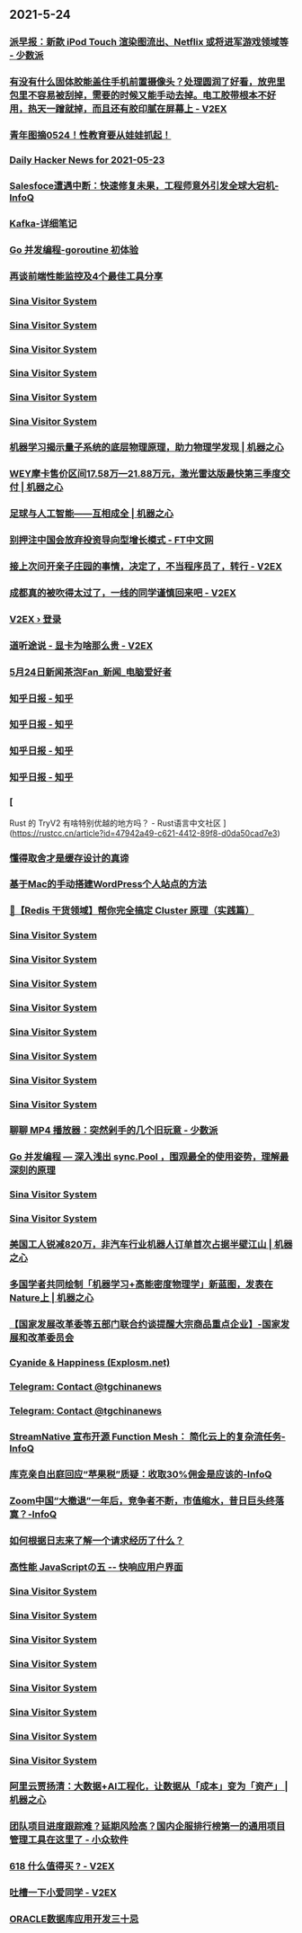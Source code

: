 
## 2021-5-24

### [派早报：新款 iPod Touch 渲染图流出、Netflix 或将进军游戏领域等 - 少数派](https://sspai.com/post/66814)

### [有没有什么固体胶能盖住手机前置摄像头？处理圆润了好看，放兜里包里不容易被刮掉，需要的时候又能手动去掉。电工胶带根本不好用，热天一蹭就掉，而且还有胶印腻在屏幕上 - V2EX](https://www.v2ex.com/t/778738)

### [青年图摘0524！性教育要从娃娃抓起！](https://qingniantuzhai.com/qing-nian-tu-zhai-0524-4/)

### [Daily Hacker News for 2021-05-23](https://www.daemonology.net/hn-daily/2021-05-23.html)

### [Salesfoce遭遇中断：快速修复未果，工程师意外引发全球大宕机-InfoQ](https://www.infoq.cn/article/EYKcYkf3TGzLe057mkFM)

### [Kafka-详细笔记](https://www.infoq.cn/article/60caead19fe7449c3c86d4ece)

### [Go 并发编程-goroutine 初体验](https://www.infoq.cn/article/e01a8978e8c9accdac92b73fa)

### [再谈前端性能监控及4个最佳工具分享](https://www.infoq.cn/article/daf1e22b0b48d27282633dd8d)

### [Sina Visitor System](https://weibo.com/1402400261/KgUmkzRKi)

### [Sina Visitor System](https://weibo.com/1715118170/KgUSdn92I)

### [Sina Visitor System](https://weibo.com/1715118170/KgUGUb4T2)

### [Sina Visitor System](https://weibo.com/1715118170/KgUtUoNtR)

### [Sina Visitor System](https://weibo.com/1715118170/KgU5auMPD)

### [Sina Visitor System](https://weibo.com/1642628345/KgULd218n)

### [机器学习揭示量子系统的底层物理原理，助力物理学发现 | 机器之心](https://www.jiqizhixin.com/articles/2021-05-24-3)

### [WEY摩卡售价区间17.58万—21.88万元，激光雷达版最快第三季度交付 | 机器之心](https://www.jiqizhixin.com/articles/2021-05-24-2)

### [足球与人工智能——互相成全 | 机器之心](https://www.jiqizhixin.com/articles/2021-05-24)

### [别押注中国会放弃投资导向型增长模式 - FT中文网](http://www.ftchinese.com/story/001092570)

### [接上次问开亲子庄园的事情，决定了，不当程序员了，转行 - V2EX](https://www.v2ex.com/t/778780)

### [成都真的被吹得太过了，一线的同学谨慎回来吧 - V2EX](https://www.v2ex.com/t/778775)

### [V2EX › 登录](https://www.v2ex.com/t/778770)

### [道听途说 - 显卡为啥那么贵 - V2EX](https://www.v2ex.com/t/778757)

### [5月24日新闻茶泡Fan_新闻_电脑爱好者](https://www.cfan.com.cn/2021/0524/135190.shtml)

### [知乎日报 - 知乎](https://daily.zhihu.com/story/9736312)

### [知乎日报 - 知乎](https://daily.zhihu.com/story/9736306)

### [知乎日报 - 知乎](https://daily.zhihu.com/story/9736296)

### [知乎日报 - 知乎](https://daily.zhihu.com/story/9736287)

### [
Rust 的 TryV2 有啥特别优越的地方吗？ - Rust语言中文社区
](https://rustcc.cn/article?id=47942a49-c621-4412-89f8-d0da50cad7e3)

### [懂得取舍才是缓存设计的真谛](https://www.infoq.cn/article/2fce6d318c8046e8d22d6b070)

### [基于Mac的手动搭建WordPress个人站点的方法](https://www.infoq.cn/article/eba714b7341a9549a9ee6b541)

### [🚄【Redis 干货领域】帮你完全搞定 Cluster 原理（实践篇）](https://www.infoq.cn/article/b272c96e7346ccbb402109ff2)

### [Sina Visitor System](https://weibo.com/1746173800/KgVgbaBwu)

### [Sina Visitor System](https://weibo.com/1715118170/KgVELdWnT)

### [Sina Visitor System](https://weibo.com/1715118170/KgVgB9I8u)

### [Sina Visitor System](https://weibo.com/1715118170/KgVdYggW7)

### [Sina Visitor System](https://weibo.com/1715118170/KgV50dKMb)

### [Sina Visitor System](https://weibo.com/1642628345/KgVwQtuUv)

### [Sina Visitor System](https://weibo.com/1642628345/KgVcazsUm)

### [Sina Visitor System](https://weibo.com/1642628345/KgUYaqcI7)

### [聊聊 MP4 播放器：突然剁手的几个旧玩意 - 少数派](https://sspai.com/post/66586)

### [Go 并发编程 — 深入浅出 sync.Pool ，围观最全的使用姿势，理解最深刻的原理](https://www.infoq.cn/article/0cdd6dbc3712523ffabe37d50)

### [Sina Visitor System](https://weibo.com/1402400261/KgVVx7u2V)

### [Sina Visitor System](https://weibo.com/1402400261/KgVPEvhXB)

### [美国工人锐减820万，非汽车行业机器人订单首次占据半壁江山 | 机器之心](https://www.jiqizhixin.com/articles/2021-05-24-5)

### [​多国学者共同绘制「机器学习+高能密度物理学」新蓝图，发表在Nature上 | 机器之心](https://www.jiqizhixin.com/articles/2021-05-24-4)

### [【国家发展改革委等五部门联合约谈提醒大宗商品重点企业】-国家发展和改革委员会 ](https://www.ndrc.gov.cn/xwdt/xwfb/202105/t20210524_1280583.html)

### [Cyanide & Happiness (Explosm.net)](http://www.explosm.net/comics/5877/)

### [Telegram: Contact @tgchinanews](https://t.me/tgchinanews/1253)

### [Telegram: Contact @tgchinanews](https://t.me/tgchinanews/1252)

### [StreamNative 宣布开源 Function Mesh： 简化云上的复杂流任务-InfoQ](https://www.infoq.cn/article/TK1BciEasI0zaAo9MdPo)

### [库克亲自出庭回应“苹果税”质疑：收取30%佣金是应该的-InfoQ](https://www.infoq.cn/article/VBRZXBvlLV0sV0heBNqs)

### [Zoom中国“大撤退”一年后，竞争者不断，市值缩水，昔日巨头终落寞？-InfoQ](https://www.infoq.cn/article/IT9dfDWbk6i9bIpdh27c)

### [如何根据日志来了解一个请求经历了什么？](https://www.infoq.cn/article/8e300698b77731737057cea84)

### [高性能 JavaScriptの五 -- 快响应用户界面](https://www.infoq.cn/article/b8ef52342a9dad9a39a70f77c)

### [Sina Visitor System](https://weibo.com/1746173800/KgWPBedYm)

### [Sina Visitor System](https://weibo.com/1402400261/KgWpg7COL)

### [Sina Visitor System](https://weibo.com/1402400261/KgWoc9uLC)

### [Sina Visitor System](https://weibo.com/1402400261/KgWdlEcBi)

### [Sina Visitor System](https://weibo.com/1402400261/KgW6AAr1V)

### [Sina Visitor System](https://weibo.com/1715118170/KgWzIlEZP)

### [Sina Visitor System](https://weibo.com/1715118170/KgWzkclbu)

### [Sina Visitor System](https://weibo.com/1715118170/KgWrCFebS)

### [阿里云贾扬清：大数据+AI工程化，让数据从「成本」变为「资产」 | 机器之心](https://www.jiqizhixin.com/articles/2021-05-24-6)

### [团队项目进度跟踪难？延期风险高？国内企服排行榜第一的通用项目管理工具在这里了 - 小众软件](https://www.appinn.com/worktile-project-manage/)

### [618 什么值得买 ? - V2EX](https://www.v2ex.com/t/778822)

### [吐槽一下小爱同学 - V2EX](https://www.v2ex.com/t/778799)

### [ORACLE数据库应用开发三十忌](https://www.infoq.cn/article/ac406fc690dd5b1203584312e)